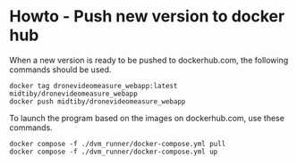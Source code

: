 # Howto - Push new version to docker hub

When a new version is ready to be pushed to dockerhub.com, the following commands should be used.
```
docker tag dronevideomeasure_webapp:latest midtiby/dronevideomeasure_webapp
docker push midtiby/dronevideomeasure_webapp
```

To launch the program based on the images on dockerhub.com, use these commands.
```
docker compose -f ./dvm_runner/docker-compose.yml pull
docker compose -f ./dvm_runner/docker-compose.yml up
```